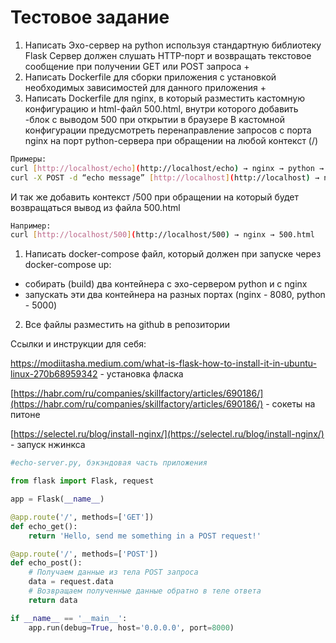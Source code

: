 # Тестовое задание

1. Написать Эхо-сервер на python используя стандартную библиотеку Flask
Сервер должен слушать HTTP-порт и возвращать текстовое сообщение при получении GET или POST запроса +
2. Написать Dockerfile для сборки приложения с установкой необходимых зависимостей для данного приложения +
3. Написать Dockerfile для nginx, в который разместить кастомную конфигурацию и html-файл 500.html, внутри которого добавить <div>-блок с выводом 500 при открытии в браузере
В кастомной конфигурации предусмотреть перенаправление запросов с порта nginx на порт python-сервера при обращении на любой контекст (/)

```bash
Примеры:
curl [http://localhost/echo](http://localhost/echo) → nginx → python → “echo”
curl -X POST -d “echo message” [http://localhost](http://localhost) → nginx → python → “echo message”

```

 И так же добавить контекст /500 при обращении на который будет возвращаться вывод из файла 500.html

```bash
Например:
curl [http://localhost/500](http://localhost/500) → nginx → 500.html
```

1. Написать docker-compose файл, который должен при запуске через docker-compose up:
- собирать (build) два контейнера с эхо-сервером python и c nginx
- запускать эти два контейнера на разных портах (nginx - 8080, python - 5000)
2. Все файлы разместить на github в репозитории

Ссылки и инструкции для себя:

https://modiitasha.medium.com/what-is-flask-how-to-install-it-in-ubuntu-linux-270b68959342 - установка фласка

[https://habr.com/ru/companies/skillfactory/articles/690186/](https://habr.com/ru/companies/skillfactory/articles/690186/) - сокеты на питоне

[https://selectel.ru/blog/install-nginx/](https://selectel.ru/blog/install-nginx/) - запуск нжинкса

```python
#echo-server.py, бэкэндовая часть приложения

from flask import Flask, request

app = Flask(__name__)

@app.route('/', methods=['GET'])
def echo_get():
    return 'Hello, send me something in a POST request!'

@app.route('/', methods=['POST'])
def echo_post():
    # Получаем данные из тела POST запроса
    data = request.data
    # Возвращаем полученные данные обратно в теле ответа
    return data

if __name__ == '__main__':
    app.run(debug=True, host='0.0.0.0', port=8000)
```